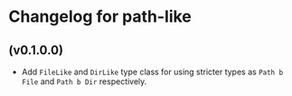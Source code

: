 # Changelog for path-like

## (v0.1.0.0)

* Add `FileLike` and `DirLike` type class for using stricter types as `Path b File` and `Path b Dir` respectively.
